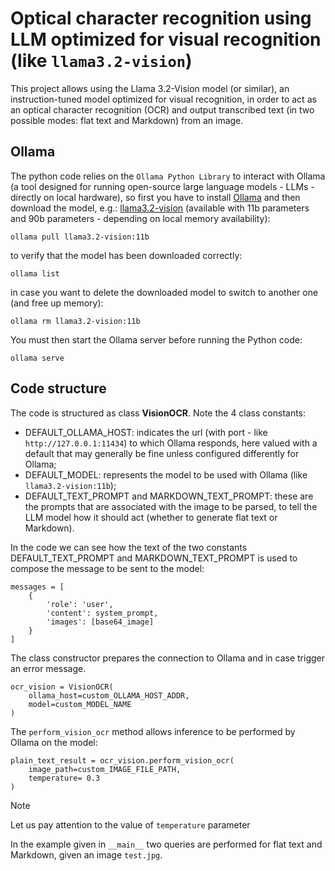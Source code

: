 # Optical character recognition using LLM optimized for visual recognition (like `llama3.2-vision`)

This project allows using the Llama 3.2-Vision model (or similar), an instruction-tuned model optimized for visual recognition, in order to act as an optical character recognition (OCR) and output transcribed text (in two possible modes: flat text and Markdown) from an image.

## Ollama

The python code relies on the `Ollama Python Library` to interact with Ollama (a tool designed for running open-source large language models - LLMs - directly on local hardware), so first you have to install [Ollama](https://ollama.com/download) and then download the model, e.g.: [llama3.2-vision](https://ollama.com/library/llama3.2-vision:11b) (available with 11b parameters and 90b parameters - depending on local memory availability):

`ollama pull llama3.2-vision:11b`

to verify that the model has been downloaded correctly:

`ollama list`

in case you want to delete the downloaded model to switch to another one (and free up memory):

`ollama rm llama3.2-vision:11b`

You must then start the Ollama server before running the Python code:

`ollama serve`

## Code structure

The code is structured as class **VisionOCR**. Note the 4 class constants:

* DEFAULT_OLLAMA_HOST: indicates the url (with port - like `http://127.0.0.1:11434`) to which Ollama responds, here valued with a default that may generally be fine unless configured differently for Ollama;
* DEFAULT_MODEL: represents the model to be used with Ollama (like `llama3.2-vision:11b`);
* DEFAULT_TEXT_PROMPT and MARKDOWN_TEXT_PROMPT: these are the prompts that are associated with the image to be parsed, to tell the LLM model how it should act (whether to generate flat text or Markdown).

In the code we can see how the text of the two constants DEFAULT_TEXT_PROMPT and MARKDOWN_TEXT_PROMPT is used to compose the message to be sent to the model:
```
messages = [
    {
        'role': 'user',
        'content': system_prompt,
        'images': [base64_image]
    }
]
```

The class constructor prepares the connection to Ollama and in case trigger an error message.
```
ocr_vision = VisionOCR(
    ollama_host=custom_OLLAMA_HOST_ADDR,
    model=custom_MODEL_NAME
)
```

The `perform_vision_ocr` method allows inference to be performed by Ollama on the model:
```
plain_text_result = ocr_vision.perform_vision_ocr(
    image_path=custom_IMAGE_FILE_PATH,
    temperature= 0.3
)
```
> [!NOTE]
> Let us pay attention to the value of `temperature` parameter

In the example given in `__main__` two queries are performed for flat text and Markdown, given an image `test.jpg`.

